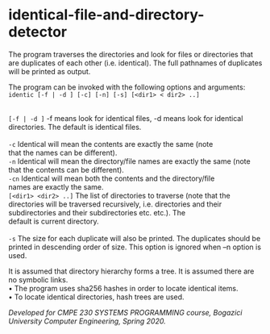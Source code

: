 # identical-file-and-directory-detector
The program traverses the directories and look for files or directories that are duplicates of each other (i.e. identical). The full pathnames of duplicates will be printed as output.

The program can be invoked with the following options and arguments:<br>
```identic [-f | -d ] [-c] [-n] [-s] [<dir1> < dir2> ..]```

<br>```[-f | -d ]``` -f	means	look	for	identical files,	-d	means	look	for	identical
directories.	The	default	is	identical files.	
<br>```-c``` Identical will	mean	the	contents	are	exactly	the	same	(note	
that	the	names	can	be	different).
<br>```-n``` Identical		will	mean	the	directory/file	names are	exactly	the	
same	(note	that	the	contents can	be	different).
<br>```-cn``` Identical	 will	mean	both	the	contents	and	the	directory/file	
names	are	exactly	the	same.
<br>```[<dir1> <dir2> ..]``` The	list	of	directories	to	traverse	(note	that	the	directories	
will	be	traversed	recursively,	 i.e.	directories	and	their	
subdirectories	and	their	subdirectories	etc.	etc.).	 The	
default is	current	directory.	
<br>```-s``` The	size		for	each	duplicate will	also	be		printed.	The	
duplicates	should	be	printed	in	descending	order	of	size.
This	option	is ignored	when	–n	option	is	used.	


It is assumed	that	directory	hierarchy	forms	a	tree. It is assumed	there	are	no	symbolic	links.	<br>
• The program uses sha256	hashes	in	order	to	locate	identical	items.	<br>
• To	locate	identical directories,	hash	trees are used.<br>


<i> Developed for CMPE 230 SYSTEMS PROGRAMMING course, Bogazici University Computer Engineering, Spring 2020. <i>
